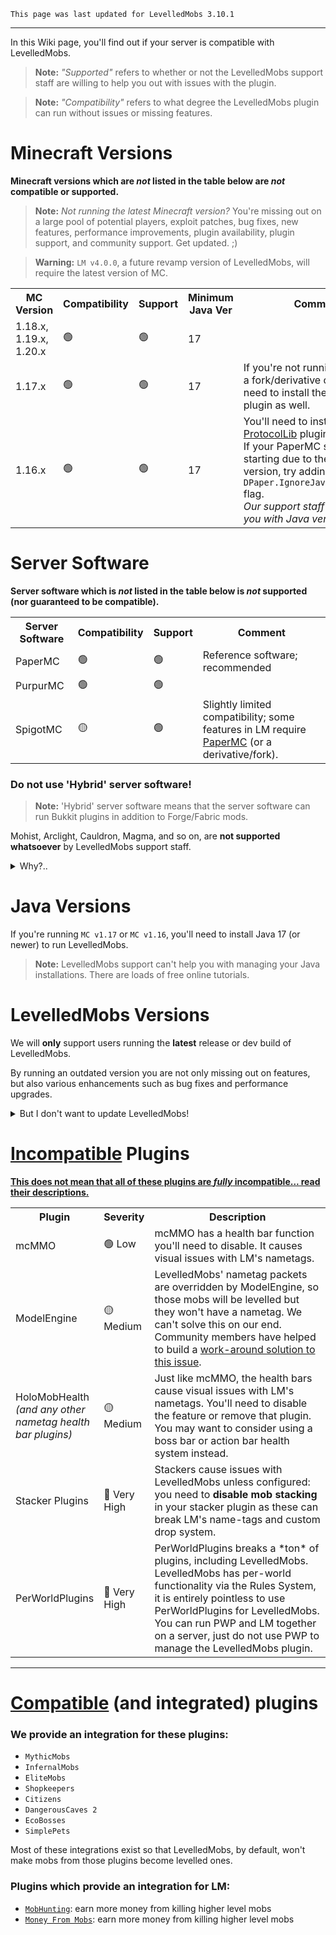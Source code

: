 ```
This page was last updated for LevelledMobs 3.10.1
```

***

In this Wiki page, you'll find out if your server is compatible with LevelledMobs.

> **Note:** *"Supported"* refers to whether or not the LevelledMobs support staff are willing to help you out with issues with the plugin.

> **Note:** *"Compatibility"* refers to what degree the LevelledMobs plugin can run without issues or missing features.

# Minecraft Versions

**Minecraft versions which are *not* listed in the table below are *not* compatible or supported.**

> **Note:** *Not running the latest Minecraft version?* You're missing out on a large pool of potential players, exploit patches, bug fixes, new features, performance improvements, plugin availability, plugin support, and community support. Get updated. ;)

> **Warning:** `LM v4.0.0`, a future revamp version of LevelledMobs, will require the latest version of MC.

<table width="100%">
    <tr>
        <th>MC Version</th>
        <th>Compatibility</th>
        <th>Support</th>
        <th>Minimum Java Ver</th>
        <th>Comment</th>
    </tr>
    <tr>
        <td>1.18.x, 1.19.x, 1.20.x</td>
        <td>🟢</td>
        <td>🟢</td>
        <td>17</td>
        <td></td>
    </tr>
    <tr>
        <td>1.17.x</td>
        <td>🟢</td>
        <td>🟢</td>
        <td>17</td>
        <td>
            If you're not running Paper (or a fork/derivative of it), you'll need to install the <a href="https://www.spigotmc.org/resources/protocollib.1997/">ProtocolLib</a> plugin as well.
        </td>
    </tr>
    <tr>
        <td>1.16.x</td>
        <td>🟢</td>
        <td>🟢</td>
        <td>17</td>
        <td>
            You'll need to install the <a href="https://www.spigotmc.org/resources/protocollib.1997/">ProtocolLib</a> plugin too.
            <br/>
            If your PaperMC server isn't starting due to the Java version, try adding the <code>-DPaper.IgnoreJavaVersion=true</code> flag.
            <br />
            <i>Our support staff can't assist you with Java version issues.</i>
        </td>
    </tr>
</table>

# Server Software

**Server software which is *not* listed in the table below is *not* supported (nor guaranteed to be compatible).**

<table width="100%">
    <tr>
        <th>Server Software</th>
        <th>Compatibility</th>
        <th>Support</th>
        <th>Comment</th>
    </tr>
    <tr>
        <td>PaperMC</td>
        <td>🟢</td>
        <td>🟢</td>
        <td>Reference software; recommended</td>
    </tr>
    <tr>
        <td>PurpurMC</td>
        <td>🟢</td>
        <td>🟢</td>
        <td></td>
    </tr>
    <tr>
        <td>SpigotMC</td>
        <td>🟡</td>
        <td>🟢</td>
        <td>
            Slightly limited compatibility; some features in LM require <a href="https://papermc.io/">PaperMC</a> (or a derivative/fork).
        </td>
    </tr>
</table>

### Do not use 'Hybrid' server software!

> **Note:** 'Hybrid' server software means that the server software can run Bukkit plugins in addition to Forge/Fabric mods.

Mohist, Arclight, Cauldron, Magma, and so on, are <b>not supported whatsoever</b> by LevelledMobs support staff.

<details>
<summary>Why?..</summary>

**The Bukkit API was never written to accommodate mods**, with [all of the hacky methods](https://essentialsx.net/do-not-use-mohist.html) used to try get around this, lots of things get broken in ways which are very difficult for plugin developers to track down. We've come across a handful of server owners with very weird bugs, which were found to be caused by the 'hybrid' server software.

LevelledMobs is not alone in refusing to support hybrid server software. [Even EssentialsX denounces them.](https://essentialsx.net/do-not-use-mohist.html).

</details>

# Java Versions

If you're running `MC v1.17` or `MC v1.16`, you'll need to install Java 17 (or newer) to run LevelledMobs.


> **Note:** LevelledMobs support can't help you with managing your Java installations. There are loads of free online tutorials.

# LevelledMobs Versions

We will **only** support users running the **latest** release or dev build of LevelledMobs.

By running an outdated version you are not only missing out on features, but also various enhancements such as bug fixes and performance upgrades.

<details>
<summary>But I don't want to update LevelledMobs!</summary>

If there is anything that is stopping you from updating, please let us know so we can help you out. Usually, we find these users have invalid or easily resolvable concerns. Reach out to our support staff! :)

</details>

# <u>Incompatible</u> Plugins

<b><u>This does not mean that all of these plugins are <i>fully</i> incompatible... read their descriptions.</u></b>

<table>
    <tr>
        <th width="15%">Plugin</th>
        <th width="15%">Severity</th>
        <th>Description</th>
    </tr>
    <tr>
        <td>mcMMO</td>
        <td>🟢 Low</td>
        <td>
            mcMMO has a health bar function you'll need to disable. It causes visual issues with LM's nametags.
        </td>
    </tr>
    <tr>
        <td>ModelEngine</td>
        <td>🟡 Medium</td>
        <td>
            LevelledMobs' nametag packets are overridden by ModelEngine, so those mobs will be levelled but they won't have a nametag. We can't solve this on our end.
            </br>
            Community members have helped to build a <a href="https://github.com/ArcanePlugins/LevelledMobs/wiki/Compatibility-%7C-LevelledMobs,-ModelEngine,-and-MythicMobs">work-around solution to this issue</a>.
        </td>
    </tr>
    <tr>
        <td>HoloMobHealth <i>(and any other nametag health bar plugins)</i></td>
        <td>🟡 Medium</td>
        <td>
            Just like mcMMO, the health bars cause visual issues with LM's nametags. You'll need to disable the feature or remove that plugin.
            <br />
            You may want to consider using a boss bar or action bar health system instead.
        </td>
    </tr>
    <tr>
        <td>Stacker Plugins</td>
        <td>🔴 Very High</td>
        <td>
            Stackers cause issues with LevelledMobs unless configured: you need to <b>disable mob stacking</b>
            in your stacker plugin as these can break LM's name-tags and custom drop system.
        </td>
    </tr>
    <tr>
        <td>PerWorldPlugins</td>
        <td>🔴 Very High</td>
        <td>
            PerWorldPlugins breaks a *ton* of plugins, including LevelledMobs.
            <br />
            LevelledMobs has per-world functionality via the Rules System, it is entirely pointless to use PerWorldPlugins for LevelledMobs.
            <br />
            You can run PWP and LM together on a server, just do not use PWP to manage the LevelledMobs plugin.
        </td>
    </tr>
</table>

***

# <u>Compatible</u> (and integrated) plugins

### We provide an integration for these plugins:

- `MythicMobs`
- `InfernalMobs`
- `EliteMobs`
- `Shopkeepers`
- `Citizens`
- `DangerousCaves 2`
- `EcoBosses`
- `SimplePets`

Most of these integrations exist so that LevelledMobs, by default, won't make mobs from those plugins become levelled ones.

### Plugins which provide an integration for LM:

- [`MobHunting`](http://www.spigotmc.org/resources/mobhunting.3582/): earn more money from killing higher level mobs
- [`Money From Mobs`](https://www.spigotmc.org/resources/money-from-mobs-1-12-1-17.79137/): earn more money from killing higher level mobs
